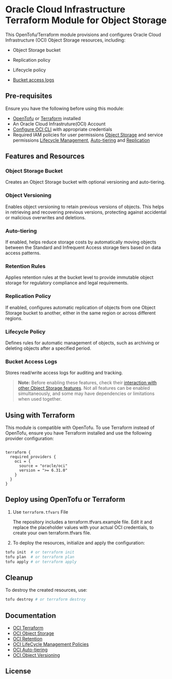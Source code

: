 # Oracle Cloud Infrastructure Terraform Module for Object Storage

This OpenTofu/Terraform module provisions and configures Oracle Cloud Infrastructure (OCI) Object Storage resources, including:

- Object Storage bucket

- Replication policy

- Lifecycle policy

- [Bucket access logs](https://github.com/angeline-hilda/OCI-Terraform-Logging/tree/master)

## Pre-requisites

Ensure you have the following before using this module:

- [OpenTofu](https://opentofu.org/docs/intro/install/) or [Terraform](https://developer.hashicorp.com/terraform/tutorials/aws-get-started/install-cli) installed
- An Oracle Cloud Infrastruture(OCI) Account
- [Configure OCI CLI](https://docs.oracle.com/en-us/iaas/Content/dev/terraform/tutorials/tf-provider.htm#prepare) with appropriate credentials
- Required IAM policies for user permissions [Object Storage](https://docs.oracle.com/en-us/iaas/Content/Identity/Concepts/commonpolicies.htm#object-storage-admins-manage-buckets-objects) and service permissions [Lifecycle Management](https://docs.oracle.com/en-us/iaas/Content/Object/Tasks/usinglifecyclepolicies.htm#Service), [Auto-tiering](https://docs.oracle.com/en-us/iaas/Content/Object/Concepts/understandingstoragetiers.htm#auto_tiering) and [Replication](https://docs.oracle.com/en-us/iaas/Content/Object/Tasks/usingreplication.htm#permissions)

## Features and Resources
### Object Storage Bucket
Creates an Object Storage bucket with optional versioning and auto-tiering. 

### Object Versioning
Enables object versioning to retain previous versions of objects. This helps in retrieving and recovering previous versions, protecting against accidental or malicious overwrites and deletions.

### Auto-tiering
If enabled, helps reduce storage costs by automatically moving objects between the Standard and Infrequent Access storage tiers based on data access patterns. 

### Retention Rules
Applies retention rules at the bucket level to provide immutable object storage for regulatory compliance and legal requirements.

### Replication Policy
If enabled, configures automatic replication of objects from one Object Storage bucket to another, either in the same region or across different regions.

### Lifecycle Policy
Defines rules for automatic management of objects, such as archiving or deleting objects after a specified period.

### Bucket Access Logs
Stores read/write access logs for auditing and tracking.


> **Note:** Before enabling these features, check their [interaction with other Object Storage features](##Documentation). Not all features can be enabled simultaneously, and some may have dependencies or limitations when used together.


## Using with Terraform

This module is compatible with OpenTofu. To use Terraform instead of OpenTofu, ensure you have Terraform installed and use the following provider configuration:

```hcl

terraform {
  required_providers {
    oci = {
      source = "oracle/oci"
      version = ">= 6.31.0"
    }
  }
}

```

## Deploy using OpenTofu or Terraform

1. Use `terraform.tfvars` File

   The repository includes a terraform.tfvars.example file. Edit it and replace the placeholder values with your actual OCI credentials, to create your own terraform.tfvars file.
   
3. To deploy the resources, initialize and apply the configuration:

```sh
tofu init  # or terraform init
tofu plan  # or terraform plan
tofu apply # or terraform apply
```

## Cleanup
To destroy the created resources, use:

```sh
tofu destroy # or terraform destroy
```

## Documentation
- [OCI Terraform](https://registry.terraform.io/providers/oracle/oci/latest/docs/resources/objectstorage_object)
- [OCI Object Storage](https://docs.oracle.com/en-us/iaas/Content/Object/Concepts/objectstorageoverview.htm)
- [OCI Retention](https://docs.oracle.com/en-us/iaas/Content/Object/Tasks/usingretentionrules.htm#FeatureInteraction)
- [OCI LifeCycle Management Policies](https://docs.oracle.com/en-us/iaas/Content/Object/Tasks/usinglifecyclepolicies.htm#Service)
- [OCI Auto-tiering](https://docs.oracle.com/en-us/iaas/Content/Object/Concepts/understandingstoragetiers.htm#auto_tiering)
- [OCI Object Versioning](https://docs.oracle.com/en-us/iaas/Content/Object/Tasks/usingversioning.htm#ScopeVersioning)

## License
